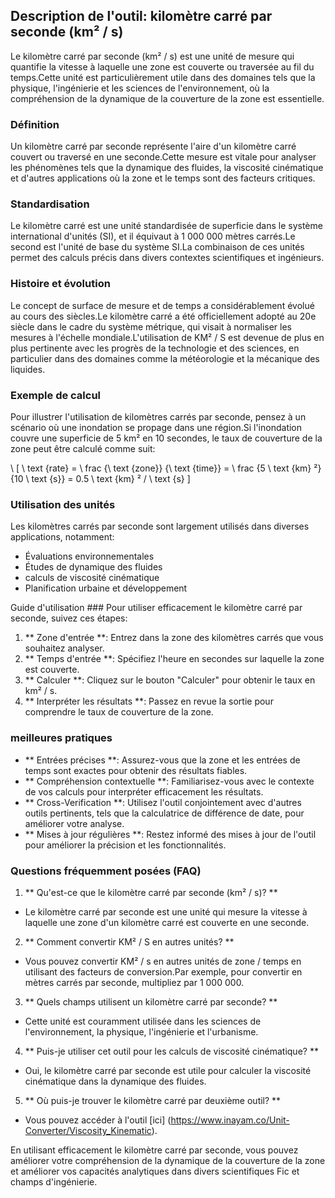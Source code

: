 ## Description de l'outil: kilomètre carré par seconde (km² / s)

Le kilomètre carré par seconde (km² / s) est une unité de mesure qui quantifie la vitesse à laquelle une zone est couverte ou traversée au fil du temps.Cette unité est particulièrement utile dans des domaines tels que la physique, l'ingénierie et les sciences de l'environnement, où la compréhension de la dynamique de la couverture de la zone est essentielle.

### Définition
Un kilomètre carré par seconde représente l'aire d'un kilomètre carré couvert ou traversé en une seconde.Cette mesure est vitale pour analyser les phénomènes tels que la dynamique des fluides, la viscosité cinématique et d'autres applications où la zone et le temps sont des facteurs critiques.

### Standardisation
Le kilomètre carré est une unité standardisée de superficie dans le système international d'unités (SI), et il équivaut à 1 000 000 mètres carrés.Le second est l'unité de base du système SI.La combinaison de ces unités permet des calculs précis dans divers contextes scientifiques et ingénieurs.

### Histoire et évolution
Le concept de surface de mesure et de temps a considérablement évolué au cours des siècles.Le kilomètre carré a été officiellement adopté au 20e siècle dans le cadre du système métrique, qui visait à normaliser les mesures à l'échelle mondiale.L'utilisation de KM² / S est devenue de plus en plus pertinente avec les progrès de la technologie et des sciences, en particulier dans des domaines comme la météorologie et la mécanique des liquides.

### Exemple de calcul
Pour illustrer l'utilisation de kilomètres carrés par seconde, pensez à un scénario où une inondation se propage dans une région.Si l'inondation couvre une superficie de 5 km² en 10 secondes, le taux de couverture de la zone peut être calculé comme suit:

\ [
\ text {rate} = \ frac {\ text {zone}} {\ text {time}} = \ frac {5 \ text {km} ²} {10 \ text {s}} = 0.5 \ text {km} ² / \ text {s}
\]

### Utilisation des unités
Les kilomètres carrés par seconde sont largement utilisés dans diverses applications, notamment:
- Évaluations environnementales
- Études de dynamique des fluides
- calculs de viscosité cinématique
- Planification urbaine et développement

Guide d'utilisation ###
Pour utiliser efficacement le kilomètre carré par seconde, suivez ces étapes:
1. ** Zone d'entrée **: Entrez dans la zone des kilomètres carrés que vous souhaitez analyser.
2. ** Temps d'entrée **: Spécifiez l'heure en secondes sur laquelle la zone est couverte.
3. ** Calculer **: Cliquez sur le bouton "Calculer" pour obtenir le taux en km² / s.
4. ** Interpréter les résultats **: Passez en revue la sortie pour comprendre le taux de couverture de la zone.

### meilleures pratiques
- ** Entrées précises **: Assurez-vous que la zone et les entrées de temps sont exactes pour obtenir des résultats fiables.
- ** Compréhension contextuelle **: Familiarisez-vous avec le contexte de vos calculs pour interpréter efficacement les résultats.
- ** Cross-Verification **: Utilisez l'outil conjointement avec d'autres outils pertinents, tels que la calculatrice de différence de date, pour améliorer votre analyse.
- ** Mises à jour régulières **: Restez informé des mises à jour de l'outil pour améliorer la précision et les fonctionnalités.

### Questions fréquemment posées (FAQ)

1. ** Qu'est-ce que le kilomètre carré par seconde (km² / s)? **
- Le kilomètre carré par seconde est une unité qui mesure la vitesse à laquelle une zone d'un kilomètre carré est couverte en une seconde.

2. ** Comment convertir KM² / S en autres unités? **
- Vous pouvez convertir KM² / s en autres unités de zone / temps en utilisant des facteurs de conversion.Par exemple, pour convertir en mètres carrés par seconde, multipliez par 1 000 000.

3. ** Quels champs utilisent un kilomètre carré par seconde? **
- Cette unité est couramment utilisée dans les sciences de l'environnement, la physique, l'ingénierie et l'urbanisme.

4. ** Puis-je utiliser cet outil pour les calculs de viscosité cinématique? **
- Oui, le kilomètre carré par seconde est utile pour calculer la viscosité cinématique dans la dynamique des fluides.

5. ** Où puis-je trouver le kilomètre carré par deuxième outil? **
- Vous pouvez accéder à l'outil [ici] (https://www.inayam.co/Unit-Converter/Viscosity_Kinematic).

En utilisant efficacement le kilomètre carré par seconde, vous pouvez améliorer votre compréhension de la dynamique de la couverture de la zone et améliorer vos capacités analytiques dans divers scientifiques Fic et champs d'ingénierie.